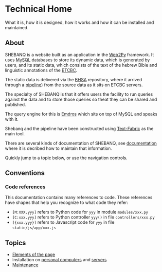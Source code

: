 # Technical Home

What it is, how it is designed, how it works and how it can be installed and maintained.

## About

SHEBANQ is a website built as an application in the
[Web2Py]({{web2py}}) framework.
It uses [MySQL]({{mysql}}) databases to store its dynamic data,
which is generated by users, and its static data, which consists
of the text of the hebrew Bible and linguistic annotations
of the [ETCBC]({{etcbc}}).

The static data is delivered via the [BHSA]({{bhsa}}) repository,
where it arrived through a [pipeline]({{pipeline}})) from
the source data as it sits on ETCBC servers.

The specialty of SHEBANQ is that it offers users the facility to
run queries against the data and to store those queries so theat they
can be shared and published.

The query engine for this is [Emdros]({{emdros}}) which sits on top
of MySQL and speaks with it.

Shebanq and the pipeline have been constructed using
[Text-Fabric]({{textfabric}}) as the main tool.

There are several kinds of documentation of SHEBANQ,
see [documentation](deploy/documentation.md) where it is decribed
how to maintain that information.

Quickly jump to a topic below,
or use the navigation controls.

## Conventions

### Code references

This documentation contains many references to code.
These references have shapes that help you recognize to what code they refer:

*   `[M:XXX.yyy]` refers to Python code for `yyy` in module `modules/xxx.py`
*   `[C:xxx.yyy]` refers to Python controller `yyy()` in file `controllers/xxx.py`
*   `[{xxx.yyy}]` refers to Javascript code for `yyy` in file `static/js/app/xxx.js`

## Topics

*   [Elements of the page](elements/index.md)
*   Installation on
    [personal computers](deploy/computer.md) and
    [servers](deploy/server.md)
*   [Maintenance](deploy/maintenance.md)
